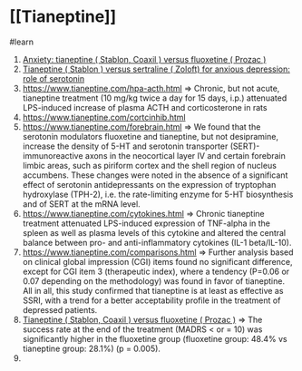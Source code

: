 # [[Tianeptine]]
#learn 

1. [Anxiety: tianeptine ( Stablon, Coaxil ) versus fluoxetine ( Prozac )](https://www.tianeptine.com/anxiolytic.html)
2. [Tianeptine ( Stablon ) versus sertraline ( Zoloft) for anxious depression: role of serotonin](https://www.tianeptine.com/anxiety-comp.html)
3. https://www.tianeptine.com/hpa-acth.html => Chronic, but not acute, tianeptine treatment (10 mg/kg twice a day for 15 days, i.p.) attenuated LPS-induced increase of plasma ACTH and corticosterone in rats
4. https://www.tianeptine.com/cortcinhib.html
5. https://www.tianeptine.com/forebrain.html => We found that the serotonin modulators fluoxetine and tianeptine, but not desipramine, increase the density of 5-HT and serotonin transporter (SERT)-immunoreactive axons in the neocortical layer IV and certain forebrain limbic areas, such as piriform cortex and the shell region of nucleus accumbens. These changes were noted in the absence of a significant effect of serotonin antidepressants on the expression of tryptophan hydroxylase (TPH-2), i.e. the rate-limiting enzyme for 5-HT biosynthesis and of SERT at the mRNA level.
6. https://www.tianeptine.com/cytokines.html => Chronic tianeptine treatment attenuated LPS-induced expression of TNF-alpha in the spleen as well as plasma levels of this cytokine and altered the central balance between pro- and anti-inflammatory cytokines (IL-1 beta/IL-10).
7. https://www.tianeptine.com/comparisons.html => Further analysis based on clinical global impression (CGI) items found no significant difference, except for CGI item 3 (therapeutic index), where a tendency (P=0.06 or 0.07 depending on the methodology) was found in favor of tianeptine. All in all, this study confirmed that tianeptine is at least as effective as SSRI, with a trend for a better acceptability profile in the treatment of depressed patients.
8. [Tianeptine ( Stablon, Coaxil ) versus fluoxetine ( Prozac )](https://www.tianeptine.com/fluoxetinecomp.html) => The success rate at the end of the treatment (MADRS < or = 10) was significantly higher in the fluoxetine group (fluoxetine group: 48.4% vs tianeptine group: 28.1%) (p = 0.005).
9. 